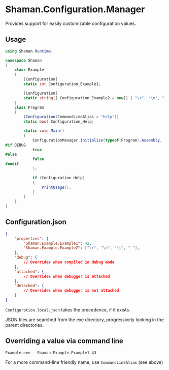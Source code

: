 # Shaman.Configuration.Manager
Provides support for easily customizable configuration values.

## Usage
```csharp
using Shaman.Runtime;

namespace Shaman
{
    class Example
    {
        [Configuration]
        static int Configuration_Example1;

        [Configuration]
        static string[] Configuration_Example2 = new[] { "\r", "\n", " " };
    }
    class Program
    {
        [Configuration(CommandLineAlias = "help")]
        static bool Configuration_Help;

        static void Main()
        {
            ConfigurationManager.Initialize(typeof(Program).Assembly,
#if DEBUG
            true
#else
            false
#endif
            ); 

            if (Configuration_Help)
            {
                PrintUsage();
            }
        }
    }
}
```

## Configuration.json
```json
{
    "properties": {
        "Shaman.Example.Example1": 42,
        "Shaman.Example.Example2": ["\r", "\n", "\t", " "],
    },
    "debug": {
        // Overrides when compiled in debug mode
    },
    "attached": {
        // Overrides when debugger is attached
    },
    "detached": {
        // Overrides when debugger is not attached
    }
}
```
`Configuration.local.json` takes the precedence, if it exists.

JSON files are searched from the exe directory, progressively looking in the parent directories.
## Overriding a value via command line
`Example.exe --Shaman.Example.Example1 43`

For a more command-line friendly name, use `CommandLineAlias` (see above)
